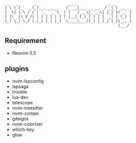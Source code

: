 ```
 _   _       _              ____             __ _
| \ | |_   _(_)_ __ ___    / ___|___  _ __  / _(_) __ _
|  \| \ \ / / | '_ ` _ \  | |   / _ \| '_ \| |_| |/ _` |
| |\  |\ V /| | | | | | | | |__| (_) | | | |  _| | (_| |
|_| \_| \_/ |_|_| |_| |_|  \____\___/|_| |_|_| |_|\__, |
                                                  |___/
```

## Requirement

- Neovim 0.5

## plugins

- nvim-lspconfig
- lspsaga
- trouble
- lua-dev
- telescope
- nvim-treesitter
- nvim-compe
- gitsigns
- nvim-colorizer
- which-key
- glow
